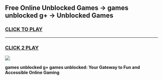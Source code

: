 
## Free Online Unblocked Games → games unblocked g+ → Unblocked Games
<h3>
<a href="https://premium.freeplayer.one?title=games_unblocked_g+&ref=21F">CLICK TO PLAY</a></h3>
<hr>

<h3>
<a href="https://premium.freeplayer.one?title=games_unblocked_g+&ref=21F">CLICK 2 PLAY</a>
  
</h3>

<a href="https://premium.freeplayer.one?title=games_unblocked_g+&ref=21F/"><img src="https://clearcache.store/games.png"></a>


**games unblocked g+ games unblocked: Your Gateway to Fun and Accessible Online Gaming**
